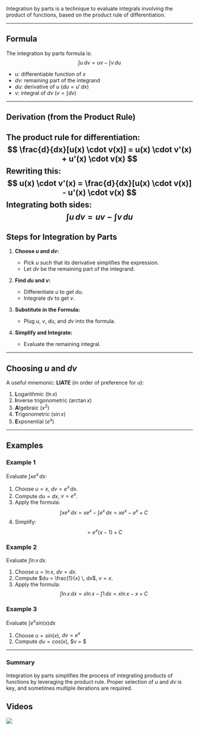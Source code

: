 Integration by parts is a technique to evaluate integrals involving the product of functions, based on the product rule of differentiation.

---
## Formula

The integration by parts formula is:
$$
\int u \, dv = u v - \int v \, du
$$
- $u$: differentiable function of $x$
- $dv$: remaining part of the integrand
- $du$: derivative of $u$ ($du = u' \, dx$)
- $v$: integral of $dv$ ($v = \int dv$)

---
## Derivation (from the Product Rule)
The product rule for differentiation:
$$
\frac{d}{dx}[u(x) \cdot v(x)] = u(x) \cdot v'(x) + u'(x) \cdot v(x)
$$
Rewriting this:
$$
u(x) \cdot v'(x) = \frac{d}{dx}[u(x) \cdot v(x)] - u'(x) \cdot v(x)
$$
Integrating both sides:
$$
\int u \, dv = u v - \int v \, du
$$
---
## Steps for Integration by Parts
1. **Choose $u$ and $dv$:**
   - Pick $u$ such that its derivative simplifies the expression.
   - Let $dv$ be the remaining part of the integrand.

2. **Find $du$ and $v$:**
   - Differentiate $u$ to get $du$.
   - Integrate $dv$ to get $v$.

3. **Substitute in the Formula:**
   - Plug $u$, $v$, $du$, and $dv$ into the formula.

4. **Simplify and Integrate:**
   - Evaluate the remaining integral.

---
## Choosing $u$ and $dv$
A useful mnemonic: **LIATE** (in order of preference for $u$):
1. **L**ogarithmic ($\ln x$)
2. **I**nverse trigonometric ($\arctan x$)
3. **A**lgebraic ($x^2$)
4. **T**rigonometric ($\sin x$)
5. **E**xponential ($e^x$)

---
## Examples
### Example 1
Evaluate $\int x e^x \, dx$:

1. Choose $u = x$, $dv = e^x \, dx$.
2. Compute $du = dx$, $v = e^x$.
3. Apply the formula:
   $$
   \int x e^x \, dx = x e^x - \int e^x \, dx = x e^x - e^x + C
   $$
4. Simplify:
   $$
   = e^x (x - 1) + C
   $$
### Example 2 
Evaluate $\int \ln x \, dx$.

1. Choose $u = \ln x$, $dv = dx$.
2. Compute $du = \frac{1}{x} \, dx$, $v = x$.
3. Apply the formula:
   $$
   \int \ln x \, dx = x \ln x - \int 1 \, dx = x \ln x - x + C
   $$
### Example 3

Evaluate $\int e^x sin(x)dx$

1. Choose $u = sin(x)$, $dv = e^x$
2. Compute $du = cos(x)$, $v = $

---

### Summary

Integration by parts simplifies the process of integrating products of functions by leveraging the product rule. Proper selection of $u$ and $dv$ is key, and sometimes multiple iterations are required.

## Videos
![](https://www.youtube.com/watch?v=sWSLLO3DS1I)